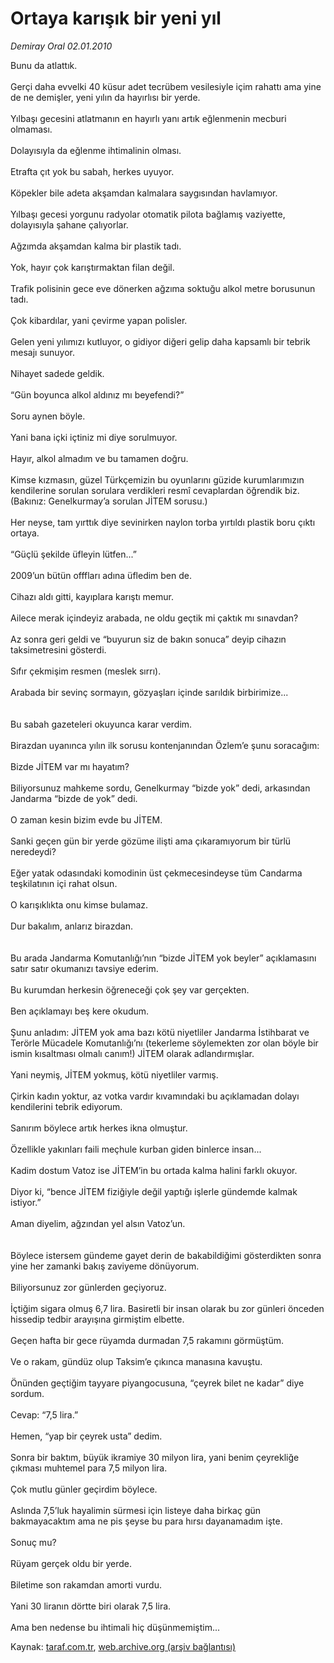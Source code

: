 # Ortaya karışık bir yeni yıl

*Demiray Oral 02.01.2010*

<div class="yazi">Bunu da atlattık. <br/><br/>Gerçi daha evvelki 40 küsur adet tecrübem vesilesiyle içim rahattı ama yine de ne demişler, yeni yılın da hayırlısı bir yerde. <br/><br/>Yılbaşı gecesini atlatmanın en hayırlı yanı artık eğlenmenin mecburi olmaması. <br/><br/>Dolayısıyla da eğlenme ihtimalinin olması. <br/><br/>Etrafta çıt yok bu sabah, herkes uyuyor. <br/><br/>Köpekler bile adeta akşamdan kalmalara saygısından havlamıyor. <br/><br/>Yılbaşı gecesi yorgunu radyolar otomatik pilota bağlamış vaziyette, dolayısıyla şahane çalıyorlar. <br/><br/>Ağzımda akşamdan kalma bir plastik tadı. <br/><br/>Yok, hayır çok karıştırmaktan filan değil. <br/><br/>Trafik polisinin gece eve dönerken ağzıma soktuğu alkol metre borusunun tadı. <br/><br/>Çok kibardılar, yani çevirme yapan polisler. <br/><br/>Gelen yeni yılımızı kutluyor, o gidiyor diğeri gelip daha kapsamlı bir tebrik mesajı sunuyor. <br/><br/>Nihayet sadede geldik. <br/><br/>“Gün boyunca alkol aldınız mı beyefendi?” <br/><br/>Soru aynen böyle. <br/><br/>Yani bana içki içtiniz mi diye sorulmuyor. <br/><br/>Hayır, alkol almadım ve bu tamamen doğru. <br/><br/>Kimse kızmasın, güzel Türkçemizin bu oyunlarını güzide kurumlarımızın kendilerine sorulan sorulara verdikleri resmî cevaplardan öğrendik biz. (Bakınız: Genelkurmay’a sorulan JİTEM sorusu.) <br/><br/>Her neyse, tam yırttık diye sevinirken naylon torba yırtıldı plastik boru çıktı ortaya. <br/><br/>“Güçlü şekilde üfleyin lütfen...” <br/><br/>2009’un bütün offfları adına üfledim ben de. <br/><br/>Cihazı aldı gitti, kayıplara karıştı memur. <br/><br/>Ailece merak içindeyiz arabada, ne oldu geçtik mi çaktık mı sınavdan? <br/><br/>Az sonra geri geldi ve “buyurun siz de bakın sonuca” deyip cihazın taksimetresini gösterdi. <br/><br/>Sıfır çekmişim resmen (meslek sırrı). <br/><br/>Arabada bir sevinç sormayın, gözyaşları içinde sarıldık birbirimize... <br/><br/><br/>Bu sabah gazeteleri okuyunca karar verdim. <br/><br/>Birazdan uyanınca yılın ilk sorusu kontenjanından Özlem’e şunu soracağım: <br/><br/>Bizde JİTEM var mı hayatım? <br/><br/>Biliyorsunuz mahkeme sordu, Genelkurmay “bizde yok” dedi, arkasından Jandarma “bizde de yok” dedi. <br/><br/>O zaman kesin bizim evde bu JİTEM. <br/><br/>Sanki geçen gün bir yerde gözüme ilişti ama çıkaramıyorum bir türlü neredeydi? <br/><br/>Eğer yatak odasındaki komodinin üst çekmecesindeyse tüm Candarma teşkilatının içi rahat olsun. <br/><br/>O karışıklıkta onu kimse bulamaz. <br/><br/>Dur bakalım, anlarız birazdan. <br/><br/><br/>Bu arada Jandarma Komutanlığı’nın “bizde JİTEM yok beyler” açıklamasını satır satır okumanızı tavsiye ederim. <br/><br/>Bu kurumdan herkesin öğreneceği çok şey var gerçekten. <br/><br/>Ben açıklamayı beş kere okudum. <br/><br/>Şunu anladım: JİTEM yok ama bazı kötü niyetliler Jandarma İstihbarat ve Terörle Mücadele Komutanlığı’nı (tekerleme söylemekten zor olan böyle bir ismin kısaltması olmalı canım!) JİTEM olarak adlandırmışlar. <br/><br/>Yani neymiş, JİTEM yokmuş, kötü niyetliler varmış. <br/><br/>Çirkin kadın yoktur, az votka vardır kıvamındaki bu açıklamadan dolayı kendilerini tebrik ediyorum. <br/><br/>Sanırım böylece artık herkes ikna olmuştur. <br/><br/>Özellikle yakınları faili meçhule kurban giden binlerce insan... <br/><br/>Kadim dostum Vatoz ise JİTEM’in bu ortada kalma halini farklı okuyor. <br/><br/>Diyor ki, “bence JİTEM fiziğiyle değil yaptığı işlerle gündemde kalmak istiyor.” <br/><br/>Aman diyelim, ağzından yel alsın Vatoz’un. <br/><br/><br/>Böylece istersem gündeme gayet derin de bakabildiğimi gösterdikten sonra yine her zamanki bakış zaviyeme dönüyorum. <br/><br/>Biliyorsunuz zor günlerden geçiyoruz. <br/><br/>İçtiğim sigara olmuş 6,7 lira. Basiretli bir insan olarak bu zor günleri önceden hissedip tedbir arayışına girmiştim elbette. <br/><br/>Geçen hafta bir gece rüyamda durmadan 7,5 rakamını görmüştüm. <br/><br/>Ve o rakam, gündüz olup Taksim’e çıkınca manasına kavuştu. <br/><br/>Önünden geçtiğim tayyare piyangocusuna, “çeyrek bilet ne kadar” diye sordum. <br/><br/>Cevap: “7,5 lira.” <br/><br/>Hemen, “yap bir çeyrek usta” dedim. <br/><br/>Sonra bir baktım, büyük ikramiye 30 milyon lira, yani benim çeyrekliğe çıkması muhtemel para 7,5 milyon lira. <br/><br/>Çok mutlu günler geçirdim böylece. <br/><br/>Aslında 7,5’luk hayalimin sürmesi için listeye daha birkaç gün bakmayacaktım ama ne pis şeyse bu para hırsı dayanamadım işte. <br/><br/>Sonuç mu? <br/><br/>Rüyam gerçek oldu bir yerde. <br/><br/>Biletime son rakamdan amorti vurdu. <br/><br/>Yani 30 liranın dörtte biri olarak 7,5 lira. <br/><br/>Ama ben nedense bu ihtimali hiç düşünmemiştim...
              </div>

Kaynak: [taraf.com.tr](http://taraf.com.tr:80/makale/9318.htm), [web.archive.org (arşiv bağlantısı)](http://web.archive.org/web/20100315104842/http://taraf.com.tr:80/makale/9318.htm)
